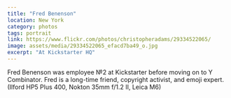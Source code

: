 ```yaml
---
title: "Fred Benenson"
location: New York
category: photos
tags: portrait
link: https://www.flickr.com/photos/christopheradams/29334522065/
image: assets/media/29334522065_efacd7ba49_o.jpg
excerpt: "At Kickstarter HQ"
---
```


Fred Benenson was employee №2 at Kickstarter before moving on to Y Combinator.
Fred is a long-time friend, copyright activist, and emoji expert. (Ilford HP5
Plus 400, Nokton 35mm f/1.2 II, Leica M6)
